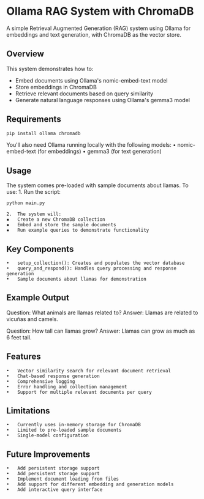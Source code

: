 # Ollama RAG System with ChromaDB

A simple Retrieval Augmented Generation (RAG) system using Ollama for embeddings and text generation, with ChromaDB as the vector store.

## Overview

This system demonstrates how to:
- Embed documents using Ollama's nomic-embed-text model
- Store embeddings in ChromaDB
- Retrieve relevant documents based on query similarity
- Generate natural language responses using Ollama's gemma3 model

## Requirements

```python
pip install ollama chromadb
```

You'll also need Ollama running locally with the following models:
	•	nomic-embed-text (for embeddings)
	•	gemma3 (for text generation)

## Usage

The system comes pre-loaded with sample documents about llamas. To use:
	1.	Run the script:
```python
python main.py
```
	2.	The system will:
	▪	Create a new ChromaDB collection
	▪	Embed and store the sample documents
	▪	Run example queries to demonstrate functionality

## Key Components
	•	⁠setup_collection(): Creates and populates the vector database
	•	⁠query_and_respond(): Handles query processing and response generation
	•	Sample documents about llamas for demonstration

## Example Output
Question: What animals are llamas related to?
Answer: Llamas are related to vicuñas and camels.

Question: How tall can llamas grow?
Answer: Llamas can grow as much as 6 feet tall.

## Features
	•	Vector similarity search for relevant document retrieval
	•	Chat-based response generation
	•	Comprehensive logging
	•	Error handling and collection management
	•	Support for multiple relevant documents per query

## Limitations
	•	Currently uses in-memory storage for ChromaDB
	•	Limited to pre-loaded sample documents
	•	Single-model configuration

## Future Improvements
	•	Add persistent storage support
	•	Add persistent storage support
	•	Implement document loading from files
	•	Add support for different embedding and generation models
	•	Add interactive query interface
